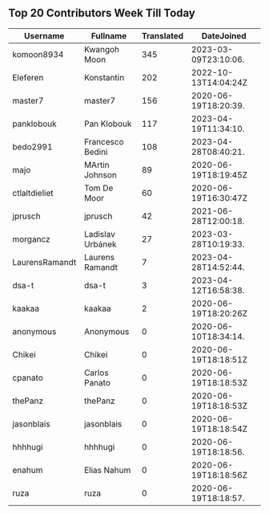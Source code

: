 ## Top 20 Contributors Week Till Today ##
|Username|Fullname|Translated|DateJoined|
|--------|--------|----------|----------|
|komoon8934|Kwangoh Moon|345|2023-03-09T23:10:06.|
|Eleferen|Konstantin|202|2022-10-13T14:04:24Z|
|master7|master7|156|2020-06-19T18:20:39.|
|panklobouk|Pan Klobouk|117|2023-04-19T11:34:10.|
|bedo2991|Francesco Bedini|108|2023-04-28T08:40:21.|
|majo|MArtin Johnson|89|2020-06-19T18:19:45Z|
|ctlaltdieliet|Tom De Moor|60|2020-06-19T16:30:47Z|
|jprusch|jprusch|42|2021-06-28T12:00:18.|
|morgancz|Ladislav Urbánek|27|2023-03-28T10:19:33.|
|LaurensRamandt|Laurens Ramandt|7|2023-04-28T14:52:44.|
|dsa-t|dsa-t|3|2023-04-12T16:58:38.|
|kaakaa|kaakaa|2|2020-06-19T18:20:26Z|
|anonymous|Anonymous|0|2020-06-10T18:34:14.|
|Chikei|Chikei|0|2020-06-19T18:18:51Z|
|cpanato|Carlos Panato|0|2020-06-19T18:18:53Z|
|thePanz|thePanz|0|2020-06-19T18:18:53Z|
|jasonblais|jasonblais|0|2020-06-19T18:18:54Z|
|hhhhugi|hhhhugi|0|2020-06-19T18:18:56.|
|enahum|Elias  Nahum|0|2020-06-19T18:18:56Z|
|ruza|ruza|0|2020-06-19T18:18:57.|
